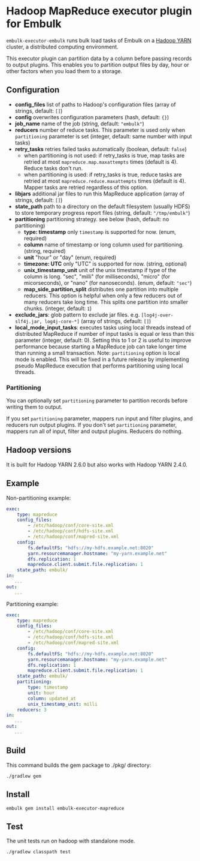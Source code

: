 # Hadoop MapReduce executor plugin for Embulk

`embulk-executor-embulk` runs bulk load tasks of Embulk on a [Hadoop YARN](https://hadoop.apache.org/) cluster, a distributed computing environment.

This executor plugin can partition data by a column before passing records to output plugins. This enables you to partition output files by day, hour or other factors when you load them to a storage.

## Configuration

- **config_files** list of paths to Hadoop's configuration files (array of strings, default: `[]`)
- **config** overwrites configuration parameters (hash, default: `{}`)
- **job_name** name of the job (string, default: `"embulk"`)
- **reducers** number of reduce tasks. This parameter is used only when `partitioning` parameter is set (integer, default: same number with input tasks)
- **retry_tasks** retries failed tasks automatically (boolean, default: `false`)
    - when partitioning is not used: if retry_tasks is true, map tasks are retried at most `mapreduce.map.maxattempts` times (default is 4). Reduce tasks don't run.
    - when partitioning is used: if retry_tasks is true, reduce tasks are retried at most `mapreduce.reduce.maxattempts` times (default is 4). Mapper tasks are retried regardless of this option.
- **libjars** additional jar files to run this MapReduce application (array of strings, default: `[]`)
- **state_path** path to a directory on the default filesystem (usually HDFS) to store temporary progress report files (string, default: `"/tmp/embulk"`)
- **partitioning** partitioning strategy. see below (hash, default: no partitioning)
    - **type: timestamp** only `timestamp` is supported for now. (enum, required)
    - **column** name of timestamp or long column used for partitioning. (string, required)
    - **unit** "hour" or "day" (enum, required)
    - **timezone: UTC** only "UTC" is supported for now. (string, optional)
    - **unix_timestamp_unit** unit of the unix timestamp if type of the column is long. "sec", "milli" (for milliseconds), "micro" (for micorseconds), or "nano" (for nanoseconds). (enum, default: `"sec"`)
    - **map_side_partition_split** distributes one partition into multiple reducers. This option is helpful when only a few reducers out of many reducers take long time. This splits one partition into smaller chunks. (integer, default: `1`)
- **exclude_jars**: glob pattern to exclude jar files. e.g. `[log4j-over-slf4j.jar, log4j-core-*]` (array of strings, default: `[]`)
- **local_mode_input_tasks**: executes tasks using local threads instead of distributed MapReduce if number of input tasks is equal or less than this parameter (integer, default: 0). Setting this to 1 or 2 is useful to improve performance because starting a MapReduce job can take longer time than running a small transaction. Note: `partitioning` option is local mode is enabled. This will be fixed in a future release by implementing pseudo MapReduce execution that performs partitioning using local threads.


### Partitioning

You can optionally set `partitioning` parameter to partition records before writing them to output.

If you set `partitioning` parameter, mappers run input and filter plugins, and reducers run output plugins.
If you don't set `partitioning` parameter, mappers run all of input, filter and output plugins. Reducers do nothing.

## Hadoop versions

It is built for Hadoop YARN 2.6.0 but also works with Hadoop YARN 2.4.0.


## Example

Non-partitioning example:

```yaml
exec:
    type: mapreduce
    config_files:
        - /etc/hadoop/conf/core-site.xml
        - /etc/hadoop/conf/hdfs-site.xml
        - /etc/hadoop/conf/mapred-site.xml
    config:
        fs.defaultFS: "hdfs://my-hdfs.example.net:8020"
        yarn.resourcemanager.hostname: "my-yarn.example.net"
        dfs.replication: 1
        mapreduce.client.submit.file.replication: 1
    state_path: embulk/
in:
   ...
out:
   ...
```

Partitioning example:

```yaml
exec:
    type: mapreduce
    config_files:
        - /etc/hadoop/conf/core-site.xml
        - /etc/hadoop/conf/hdfs-site.xml
        - /etc/hadoop/conf/mapred-site.xml
    config:
        fs.defaultFS: "hdfs://my-hdfs.example.net:8020"
        yarn.resourcemanager.hostname: "my-yarn.example.net"
        dfs.replication: 1
        mapreduce.client.submit.file.replication: 1
    state_path: embulk/
    partitioning:
        type: timestamp
        unit: hour
        column: updated_at
        unix_timestamp_unit: milli
    reducers: 3
in:
   ...
out:
   ...
```


## Build

This command builds the gem package to ./pkg/ directory:

```
./gradlew gem
```

## Install

```
embulk gem install embulk-executor-mapreduce
```

## Test

The unit tests run on hadoop with standalone mode.
```
./gradlew classpath test
```

